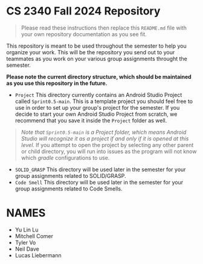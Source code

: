 # CS 2340 Fall 2024 Repository
> Please read these instructions then replace this `README.md` file with your own repository documentation as you see fit.

This repository is meant to be used throughout the semester to help you organize your work. This will be the repository you send out to your teammates as you work on your various group assignments throught the semester.

**Please note the current directory structure, which should be maintained as you use this repository in the future.**
- `Project` This directory currently contains an Android Studio Project called `Sprint0.5-main`. This is a template project you should feel free to use in order to set up your group's project for the semester. If you decide to start your own Android Studio Project from scratch, we recommend that you save it inside the `Project` folder as well.
> *Note that `Sprint0.5-main` is a Project folder, which means Android Studio will recognize it as a project if and only if it is opened at this level.* If you attempt to open the project by selecting any other parent or child directory, you will run into issues as the program will not know which *gradle* configurations to use.
- `SOLID_GRASP` This directory will be used later in the semester for your group assignments related to SOLID/GRASP.
- `Code Smell` This directory will be used later in the semester for your group assignments related to Code Smells.

# NAMES
- Yu Lin Lu
- Mitchell Comer
- Tyler Vo
- Neil Dave
- Lucas Liebermann
